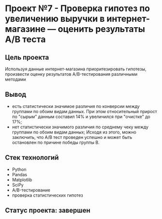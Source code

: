 # Проект №7 - Проверка гипотез по увеличению выручки в интернет-магазине — оценить результаты A/B теста

## Цель проекта
Используя данные интернет-магазина приоритезировать гипотезы, произвести оценку результатов A/B-тестирования различными методами

## Вывод
* есть статистически значимое различия по конверсии между группами по обоим видам данных. При этом относительный прирост по "сырым" данным составил 14% и увеличился при "очистке" до 17%;
* нет статистически значимого различия по среднему чеку между группами по обоим видам данных;
Исходя из этого, можно заключить, что А/В тест проведен успешно и может быть остановлен по причине победы группы В.

## Стек технологий
* Python
* Pandas
* Matplotlib
* SciPy
* A/B-тестирование
* проверка статистических гипотез

## Статус проекта: завершен
